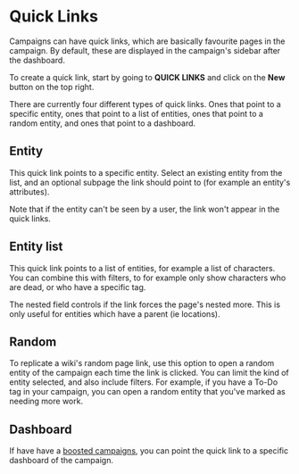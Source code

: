 # Quick Links

Campaigns can have quick links, which are basically favourite pages in the campaign. By default, these are displayed in the campaign's sidebar after the dashboard.

To create a quick link, start by going to **QUICK LINKS** and click on the **New** button on the top right.

There are currently four different types of quick links. Ones that point to a specific entity, ones that point to a list of entities, ones that point to a random entity, and ones that point to a dashboard.

## Entity

This quick link points to a specific entity. Select an existing entity from the list, and an optional subpage the link should point to (for example an entity's attributes).

Note that if the entity can't be seen by a user, the link won't appear in the quick links.

## Entity list

This quick link points to a list of entities, for example a list of characters. You can combine this with filters, to for example only show characters who are dead, or who have a specific tag.

The nested field controls if the link forces the page's nested more. This is only useful for entities which have a parent (ie locations).

## Random

To replicate a wiki's random page link, use this option to open a random entity of the campaign each time the link is clicked. You can limit the kind of entity selected, and also include filters. For example, if you have a To-Do tag in your campaign, you can open a random entity that you've marked as needing more work.

## Dashboard

If have have a [boosted campaigns](https://kanka.io/en-US/boosters), you can point the quick link to a specific dashboard of the campaign.
